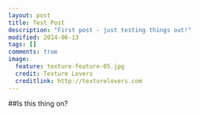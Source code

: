 ```yaml
---
layout: post
title: Test Post
description: "First post - just testing things out!"
modified: 2014-06-13
tags: []
comments: true
image:
  feature: texture-feature-05.jpg
  credit: Texture Lovers
  creditlink: http://texturelovers.com
---
```


##Is this thing on?